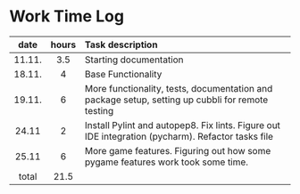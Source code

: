 # Work Time Log

|  date  | hours | Task description                                                                                  |
|:------:|:-----:|:--------------------------------------------------------------------------------------------------|
| 11.11. |  3.5  | Starting documentation                                                                            |
| 18.11. |   4   | Base Functionality                                                                                |
| 19.11. |   6   | More functionality, tests, documentation and package setup, setting up cubbli for remote testing  |
| 24.11  |   2   | Install Pylint and autopep8. Fix lints. Figure out IDE integration (pycharm). Refactor tasks file |
| 25.11  |   6   | More game features. Figuring out how some pygame features work took some time.                    |
| total  | 21.5  |                                                                                                   |

 
